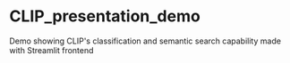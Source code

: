 # CLIP_presentation_demo
Demo showing CLIP's classification and semantic search capability made with Streamlit frontend
